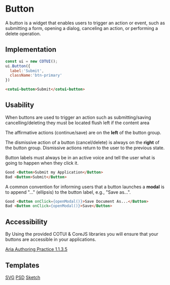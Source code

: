 # Button
A button is a widget that enables users to trigger an action or event, such as submitting a form, opening a dialog, canceling an action, or performing a delete operation.


## Implementation
~~~js
const ui = new COTUI();
ui.Button({
  label:'Submit',
  className:'btn-primary'
})
~~~

~~~html
<cotui-button>Submit</cotui-button>
~~~


## Usability
When buttons are used to trigger an action such as submitting/saving cancelling/deleting they must be located flush left if the content area

The affirmative actions (continue/save) are on the __left__ of the button group.

The dismissive action of a button (cancel/delete) is always on the __right__ of the button group. Dismissive actions return to the user to the previous state.


Button labels must always be in an active voice and tell the user what is going to happen when they click it.

~~~html
Good <Button>Submit my Application</Button>
Bad <Button>Submit</Button>
~~~

A common convention for informing users that a button launches a __modal__ is to append "…" (ellipsis) to the button label, e.g., "Save as…".

~~~html
Good <Button onClick={openModal()}>Save Document As...</Button>
Bad <Button onClick={openModal()}>Save</Button>
~~~


## Accessibility
By Using the provided COTUI & CoreJS libraries you will ensure that your buttons are accessible in your applications.

[Aria Authoring Practice 1.1.3.5](https://www.w3.org/TR/wai-aria-practices-1.1/#button)



## Templates
[SVG](https://www.w3.org/TR/wai-aria-practices-1.1/#button)
[PSD](https://www.w3.org/TR/wai-aria-practices-1.1/#button)
[Sketch](https://www.w3.org/TR/wai-aria-practices-1.1/#button)
